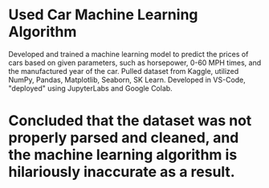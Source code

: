 # Used Car Machine Learning Algorithm

Developed and trained a machine learning model to predict the prices of cars based on given parameters, such as horsepower, 0-60 MPH times, and the manufactured year of the car.
Pulled dataset from Kaggle, utilized NumPy, Pandas, Matplotlib, Seaborn, SK Learn.
Developed in VS-Code, "deployed" using JupyterLabs and Google Colab.

# Concluded that the dataset was not properly parsed and cleaned, and the machine learning algorithm is hilariously inaccurate as a result. 
